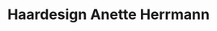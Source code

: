 ---
title: "Haardesign Anette Herrmann"
url: /heidelberg/haardesign-anette-herrmann/
shop: Friseur
---